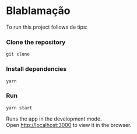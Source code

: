 # Blablamação

To run this project follows de tips:

### Clone the repository

`git clone`

### Install dependencies
`yarn`

### Run
`yarn start`

Runs the app in the development mode.\
Open [http://localhost:3000](http://localhost:3000) to view it in the browser.


